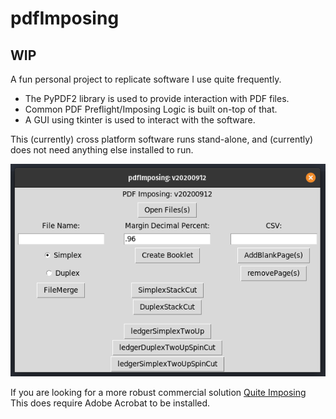 # pdfImposing
## WIP
A fun personal project to replicate software I use quite frequently.

* The PyPDF2 library is used to provide interaction with PDF files.
* Common PDF Preflight/Imposing Logic is built on-top of that.
* A GUI using tkinter is used to interact with the software.

This (currently) cross platform software runs stand-alone, and (currently) does not need anything else installed to run.

![PDFImposing](img/PDFImposing.png)

If you are looking for a more robust commercial solution [Quite Imposing ](http://www.quite.com/imposing/)<br>This does require Adobe Acrobat to be installed. 